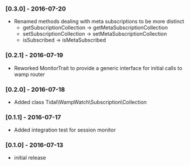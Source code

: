 ### [0.3.0] - 2016-07-20

  * Renamed methods dealing with meta subscriptions to be more distinct
    - getSubscriptionCollection -> getMetaSubscriptionCollection
    - setSubscriptionCollection -> setMetaSubscriptionCollection
    - isSubscribed              -> isMetaSubscribed

### [0.2.1] - 2016-07-19

  * Reworked MonitorTrait to provide a generic interface for initial calls to wamp router

### [0.2.0] - 2016-07-18

  * Added class Tidal\WampWatch\Subscription\Collection

### [0.1.1] - 2016-07-17

  * Added integration test for session monitor
  
### [0.1.0] - 2016-07-13

  * initial release  